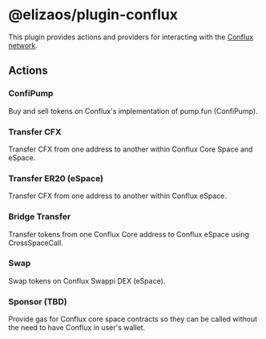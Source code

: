 # @elizaos/plugin-conflux

This plugin provides actions and providers for interacting with the [Conflux network](https://www.confluxdocs.com/docs/general).

## Actions

### ConfiPump

Buy and sell tokens on Conflux's implementation of pump.fun (ConfiPump).

### Transfer CFX

Transfer CFX from one address to another within Conflux Core Space and eSpace.

### Transfer ER20 (eSpace)

Transfer CFX from one address to another within Conflux eSpace.

### Bridge Transfer

Transfer tokens from one Conflux Core address to Conflux eSpace using CrossSpaceCall.

### Swap

Swap tokens on Conflux Swappi DEX (eSpace).

### Sponsor (TBD)

Provide gas for Conflux core space contracts so they can be called without the need to have Conflux in user's wallet.

